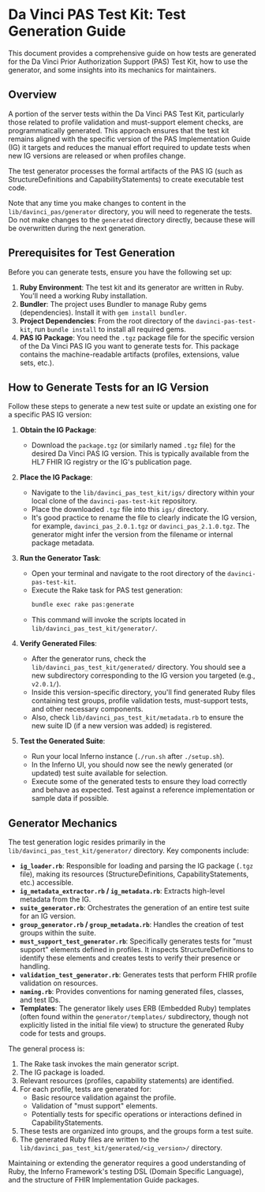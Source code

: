 # Da Vinci PAS Test Kit: Test Generation Guide

This document provides a comprehensive guide on how tests are generated for the
Da Vinci Prior Authorization Support (PAS) Test Kit, how to use the generator,
and some insights into its mechanics for maintainers.

## Overview

A portion of the server tests within the Da Vinci PAS Test Kit, particularly
those related to profile validation and must-support element checks, are
programmatically generated. This approach ensures that the test kit remains
aligned with the specific version of the PAS Implementation Guide (IG) it
targets and reduces the manual effort required to update tests when new IG
versions are released or when profiles change.

The test generator processes the formal artifacts of the PAS IG (such as StructureDefinitions and CapabilityStatements) to create executable test code.

Note that any time you make changes to content in the
`lib/davinci_pas/generator` directory, you will need to regenerate the tests. 
Do not make changes to the `generated` directory directly, because these will be
overwritten during the next generation.

## Prerequisites for Test Generation

Before you can generate tests, ensure you have the following set up:

1.  **Ruby Environment**: The test kit and its generator are written in Ruby. You'll need a working Ruby installation.
2.  **Bundler**: The project uses Bundler to manage Ruby gems (dependencies). Install it with `gem install bundler`.
3.  **Project Dependencies**: From the root directory of the `davinci-pas-test-kit`, run `bundle install` to install all required gems.
4.  **PAS IG Package**: You need the `.tgz` package file for the specific version of the Da Vinci PAS IG you want to generate tests for. This package contains the machine-readable artifacts (profiles, extensions, value sets, etc.).

## How to Generate Tests for an IG Version

Follow these steps to generate a new test suite or update an existing one for a specific PAS IG version:

1.  **Obtain the IG Package**:
    *   Download the `package.tgz` (or similarly named `.tgz` file) for the desired Da Vinci PAS IG version. This is typically available from the HL7 FHIR IG registry or the IG's publication page.

2.  **Place the IG Package**:
    *   Navigate to the `lib/davinci_pas_test_kit/igs/` directory within your local clone of the `davinci-pas-test-kit` repository.
    *   Place the downloaded `.tgz` file into this `igs/` directory.
    *   It's good practice to rename the file to clearly indicate the IG version, for example, `davinci_pas_2.0.1.tgz` or `davinci_pas_2.1.0.tgz`. The generator might infer the version from the filename or internal package metadata.

3.  **Run the Generator Task**:
    *   Open your terminal and navigate to the root directory of the `davinci-pas-test-kit`.
    *   Execute the Rake task for PAS test generation:
        ```bash
        bundle exec rake pas:generate
        ```
    *   This command will invoke the scripts located in `lib/davinci_pas_test_kit/generator/`.

4.  **Verify Generated Files**:
    *   After the generator runs, check the `lib/davinci_pas_test_kit/generated/` directory. You should see a new subdirectory corresponding to the IG version you targeted (e.g., `v2.0.1/`).
    *   Inside this version-specific directory, you'll find generated Ruby files containing test groups, profile validation tests, must-support tests, and other necessary components.
    *   Also, check `lib/davinci_pas_test_kit/metadata.rb` to ensure the new suite ID (if a new version was added) is registered.

5.  **Test the Generated Suite**:
    *   Run your local Inferno instance (`./run.sh` after `./setup.sh`).
    *   In the Inferno UI, you should now see the newly generated (or updated) test suite available for selection.
    *   Execute some of the generated tests to ensure they load correctly and behave as expected. Test against a reference implementation or sample data if possible.

## Generator Mechanics

The test generation logic resides primarily in the `lib/davinci_pas_test_kit/generator/` directory. Key components include:

*   **`ig_loader.rb`**: Responsible for loading and parsing the IG package (`.tgz` file), making its resources (StructureDefinitions, CapabilityStatements, etc.) accessible.
*   **`ig_metadata_extractor.rb` / `ig_metadata.rb`**: Extracts high-level metadata from the IG.
*   **`suite_generator.rb`**: Orchestrates the generation of an entire test suite for an IG version.
*   **`group_generator.rb` / `group_metadata.rb`**: Handles the creation of test groups within the suite.
*   **`must_support_test_generator.rb`**: Specifically generates tests for "must support" elements defined in profiles. It inspects StructureDefinitions to identify these elements and creates tests to verify their presence or handling.
*   **`validation_test_generator.rb`**: Generates tests that perform FHIR profile validation on resources.
*   **`naming.rb`**: Provides conventions for naming generated files, classes, and test IDs.
*   **Templates**: The generator likely uses ERB (Embedded Ruby) templates (often found within the `generator/templates/` subdirectory, though not explicitly listed in the initial file view) to structure the generated Ruby code for tests and groups.

The general process is:
1.  The Rake task invokes the main generator script.
2.  The IG package is loaded.
3.  Relevant resources (profiles, capability statements) are identified.
4.  For each profile, tests are generated for:
    *   Basic resource validation against the profile.
    *   Validation of "must support" elements.
    *   Potentially tests for specific operations or interactions defined in CapabilityStatements.
5.  These tests are organized into groups, and the groups form a test suite.
6.  The generated Ruby files are written to the `lib/davinci_pas_test_kit/generated/<ig_version>/` directory.

Maintaining or extending the generator requires a good understanding of Ruby,
the Inferno Framework's testing DSL (Domain Specific Language), and the
structure of FHIR Implementation Guide packages.

